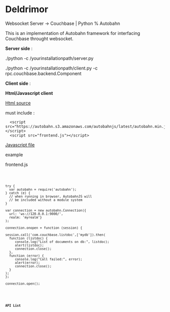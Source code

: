 Deldrimor
=========

Websocket Server -> Couchbase | Python % Autobahn


This is an implementation of Autobahn framework for interfacing Couchbase throught websocket.

<b>Server side</b> : 

./python -c /yourinstallationpath/server.py

./python -c /yourinstallationpath/client.py -c rpc.couchbase.backend.Component

<b>Client side</b> : 

  <b>Html/Javascript client</b>
  
  <u>Html source</u>

  must include : 
  
      <script src="https://autobahn.s3.amazonaws.com/autobahnjs/latest/autobahn.min.jgz"></script>
      <script src="frontend.js"></script>

  <u>Javascript file</u>

  example 
  
  frontend.js
  

  
  <code>
  
    try {
      var autobahn = require('autobahn');
    } catch (e) {
      // when running in browser, AutobahnJS will
      // be included without a module system
    }

    var connection = new autobahn.Connection({
      url: 'ws://120.0.0.1:9000/',
      realm: 'myrealm'}
    );

    connection.onopen = function (session) {

    session.call('com.couchbase.listdoc',['mydb']).then(
      function (listdoc) {
         console.log("List of documents on db:", listdoc);
         alert(listdoc);
         connection.close();
      },
      function (error) {
         console.log("Call failed:", error);
         alert(error);
         connection.close();
      }
    );
    };

    connection.open();
  
<code/>

<b>API List</b>




